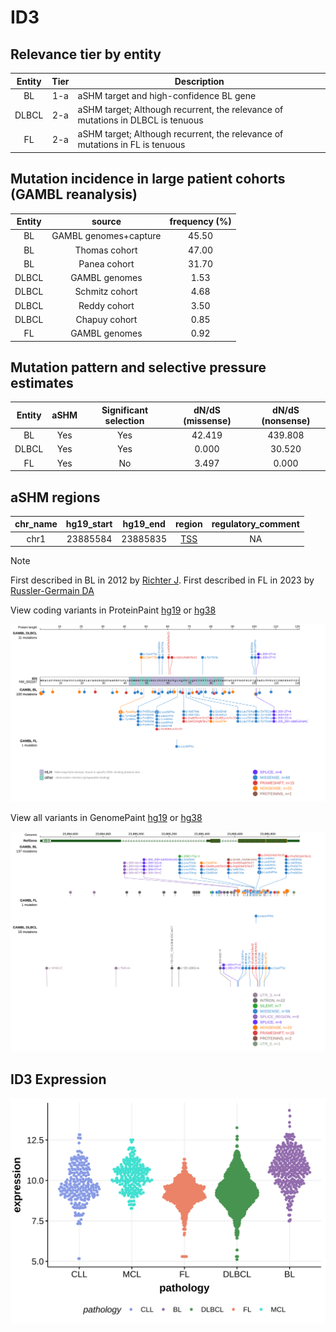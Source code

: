 # ID3

## Relevance tier by entity

|Entity|Tier|Description                              |
|:------:|:----:|-----------------------------------------|
|BL    |1-a | aSHM target and high-confidence BL gene                  |
|DLBCL |2-a | aSHM target; Although recurrent, the relevance of mutations in DLBCL is tenuous |
|FL    |2-a | aSHM target; Although recurrent, the relevance of mutations in FL is tenuous    |

## Mutation incidence in large patient cohorts (GAMBL reanalysis)

|Entity|source               |frequency (%)|
|:------:|:---------------------:|:-------------:|
|BL    |GAMBL genomes+capture|45.50        |
|BL    |Thomas cohort        |47.00        |
|BL    |Panea cohort         |31.70        |
|DLBCL |GAMBL genomes        | 1.53        |
|DLBCL |Schmitz cohort       | 4.68        |
|DLBCL |Reddy cohort         | 3.50        |
|DLBCL |Chapuy cohort        | 0.85        |
|FL    |GAMBL genomes        | 0.92        |

## Mutation pattern and selective pressure estimates

|Entity|aSHM|Significant selection|dN/dS (missense)|dN/dS (nonsense)|
|:------:|:----:|:---------------------:|:----------------:|:----------------:|
|BL    |Yes |Yes                  |42.419          |439.808         |
|DLBCL |Yes |Yes                  | 0.000          | 30.520         |
|FL    |Yes |No                   | 3.497          |  0.000         |

## aSHM regions

|chr_name|hg19_start|hg19_end|region                                                                                   |regulatory_comment|
|:--------:|:----------:|:--------:|:-----------------------------------------------------------------------------------------:|:------------------:|
|chr1    |23885584  |23885835|[TSS](https://genome.ucsc.edu/s/rdmorin/GAMBL%20hg19?position=chr1%3A23885584%2D23885835)|NA                |

> [!NOTE]
> First described in BL in 2012 by [Richter J](https://pubmed.ncbi.nlm.nih.gov/23143595). First described in FL in 2023 by [Russler-Germain DA](https://pubmed.ncbi.nlm.nih.gov/37493986)


View coding variants in ProteinPaint [hg19](https://morinlab.github.io/LLMPP/GAMBL/ID3_protein.html)  or [hg38](https://morinlab.github.io/LLMPP/GAMBL/ID3_protein_hg38.html)

![image](images/proteinpaint/ID3_NM_002167.svg)

View all variants in GenomePaint [hg19](https://morinlab.github.io/LLMPP/GAMBL/ID3.html)  or [hg38](https://morinlab.github.io/LLMPP/GAMBL/ID3_hg38.html)

![image](images/proteinpaint/ID3.svg)
## ID3 Expression
![image](images/gene_expression/ID3_by_pathology.svg)
<!-- ORIGIN: schmitzBurkittLymphomaPathogenesis2012 -->
